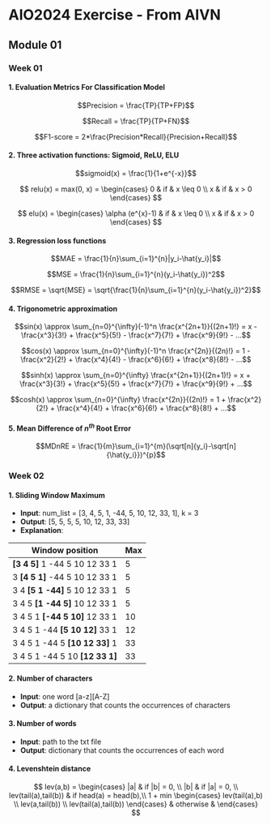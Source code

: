 # AIO2024 Exercise - From AIVN

## Module 01

### Week 01

#### 1. Evaluation Metrics For Classification Model
$$Precision = \frac{TP}{TP+FP}$$

$$Recall = \frac{TP}{TP+FN}$$

$$F1-score = 2*\frac{Precision*Recall}{Precision+Recall}$$

#### 2. Three activation functions: Sigmoid, ReLU, ELU
$$sigmoid(x) = \frac{1}{1+e^{-x}}$$

$$
relu(x) = max(0, x) = \begin{cases}
              0 & if & x \leq 0 \\
              x & if & x > 0
          \end{cases}
$$

$$
elu(x) = \begin{cases}
              \alpha (e^{x}-1) & if & x \leq 0 \\
              x & if & x > 0
          \end{cases}
$$

#### 3. Regression loss functions
$$MAE = \frac{1}{n}\sum_{i=1}^{n}|y_i-\hat{y_i}|$$

$$MSE = \frac{1}{n}\sum_{i=1}^{n}(y_i-\hat{y_i})^2$$

$$RMSE = \sqrt{MSE} = \sqrt{\frac{1}{n}\sum_{i=1}^{n}(y_i-\hat{y_i})^2}$$

#### 4. Trigonometric approximation
$$sin(x) \approx \sum_{n=0}^{\infty}(-1)^n \frac{x^{2n+1}}{(2n+1)!} = x - \frac{x^3}{3!} + \frac{x^5}{5!} - \frac{x^7}{7!} + \frac{x^9}{9!} - ...$$

$$cos(x) \approx \sum_{n=0}^{\infty}(-1)^n \frac{x^{2n}}{(2n)!} = 1 - \frac{x^2}{2!} + \frac{x^4}{4!} - \frac{x^6}{6!} + \frac{x^8}{8!} - ...$$

$$sinh(x) \approx \sum_{n=0}^{\infty} \frac{x^{2n+1}}{(2n+1)!} = x + \frac{x^3}{3!} + \frac{x^5}{5!} + \frac{x^7}{7!} + \frac{x^9}{9!} + ...$$

$$cosh(x) \approx \sum_{n=0}^{\infty} \frac{x^{2n}}{(2n)!} = 1 + \frac{x^2}{2!} + \frac{x^4}{4!} + \frac{x^6}{6!} + \frac{x^8}{8!} + ...$$

#### 5. Mean Difference of ${n^{th}}$ Root Error
$$MDnRE = \frac{1}{m}\sum_{i=1}^{m}(\sqrt[n]{y_i}-\sqrt[n]{\hat{y_i}})^{p}$$

### Week 02
#### 1. Sliding Window Maximum

* **Input**: num_list = [3, 4, 5, 1, -44, 5, 10, 12, 33, 1], k = 3
* **Output**: [5, 5, 5, 5, 10, 12, 33, 33]
* **Explanation**: 

Window position             |   Max
-|-
**[3 4 5]** 1 -44 5 10 12 33 1  |    5
3 **[4 5 1]** -44 5 10 12 33 1  |    5
3 4 **[5 1 -44]** 5 10 12 33 1  |    5
3 4 5 **[1 -44 5]** 10 12 33 1  |    5
3 4 5 1 **[-44 5 10]** 12 33 1  |    10
3 4 5 1 -44 **[5 10 12]** 33 1  |    12
3 4 5 1 -44 5 **[10 12 33]** 1  |    33
3 4 5 1 -44 5 10 **[12 33 1]**  |    33

#### 2. Number of characters
* **Input**: one word [a-z][A-Z] 
* **Output**: a dictionary that counts the occurrences of characters

#### 3. Number of words

* **Input**: path to the txt file 
* **Output**: dictionary that counts the occurrences of each word

#### 4. Levenshtein distance
$$
lev(a,b) = \begin{cases}
              |a| & if |b| = 0, \\
              |b| & if |a| = 0, \\
              lev(tail(a),tail(b)) & if head(a) = head(b),\\
              1 + min
              \begin{cases}
                lev(tail(a),b) \\
                lev(a,tail(b)) \\
                lev(tail(a),tail(b))
              \end{cases} & otherwise &
          \end{cases}
$$

